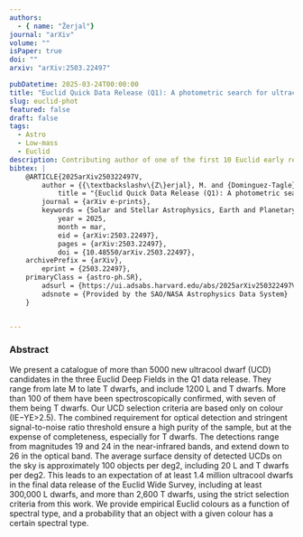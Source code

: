 ```yaml
---
authors:
  - { name: "Žerjal"}
journal: "arXiv"
volume: ""
isPaper: true
doi: ""
arxiv: "arXiv:2503.22497"

pubDatetime: 2025-03-24T00:00:00
title: "Euclid Quick Data Release (Q1): A photometric search for ultracool dwarfs in the Euclid Deep Fields"
slug: euclid-phot
featured: false
draft: false
tags:
  - Astro
  - Low-mass
  - Euclid
description: Contributing author of one of the first 10 Euclid early release observations journal articles, accepted in Astronomy & Astrophysics
bibtex: |
    @ARTICLE{2025arXiv250322497V,
        author = {{\textbackslashv\{Z\}erjal}, M. and {Dominguez-Tagle}, C. and {Sedighi}, N. and {Mart\textbackslash'in}, E.~L. and {Lodieu}, N. and {Goldman}, B. and {Reyl\textbackslash'e}, C. and {Smart}, R.~L. and {Mohandasan}, A. and {Zapatero Osorio}, M.~R. and {Barrado}, D. and {Mas Buitrago}, P. and {Vitas}, N. and {Cruz}, P. and {B\textbackslash'ejar}, V.~J.~S. and {Bouy}, H. and {Burgasser}, A. and {Mu\textbackslash\raisebox{-0.5ex}\textasciitildenoz Torres}, S. and {Phan-Bao}, N. and {Solano}, E. and {Tata}, R. and {Tsilia}, S. and {Zhang}, J. -Y. and {Aghanim}, N. and {Altieri}, B. and {Amara}, A. and {Andreon}, S. and {Auricchio}, N. and {Baccigalupi}, C. and {Baldi}, M. and {Balestra}, A. and {Bardelli}, S. and {Battaglia}, P. and {Biviano}, A. and {Bonchi}, A. and {Branchini}, E. and {Brescia}, M. and {Brinchmann}, J. and {Camera}, S. and {Ca\textbackslash\raisebox{-0.5ex}\textasciitildenas-Herrera}, G. and {Capobianco}, V. and {Carbone}, C. and {Carretero}, J. and {Casas}, S. and {Castellano}, M. and {Castignani}, G. and {Cavuoti}, S. and {Chambers}, K.~C. and {Cimatti}, A. and {Colodro-Conde}, C. and {Congedo}, G. and {Conselice}, C.~J. and {Conversi}, L. and {Copin}, Y. and {Courbin}, F. and {Courtois}, H.~M. and {Cropper}, M. and {Cuby}, J. -G. and {Da Silva}, A. and {Degaudenzi}, H. and {De Lucia}, G. and {Dolding}, C. and {Dole}, H. and {Douspis}, M. and {Dubath}, F. and {Dupac}, X. and {Dusini}, S. and {Escoffier}, S. and {Farina}, M. and {Faustini}, F. and {Ferriol}, S. and {Fotopoulou}, S. and {Frailis}, M. and {Franceschi}, E. and {Galeotta}, S. and {George}, K. and {Gillis}, B. and {Giocoli}, C. and {G\textbackslash'omez-Alvarez}, P. and {Gracia-Carpio}, J. and {Granett}, B.~R. and {Grazian}, A. and {Grupp}, F. and {Haugan}, S.~V.~H. and {Hoar}, J. and {Holmes}, W. and {Hormuth}, F. and {Hornstrup}, A. and {Jahnke}, K. and {Jhabvala}, M. and {Keih\textbackslash''anen}, E. and {Kermiche}, S. and {Kiessling}, A. and {Kubik}, B. and {Kuijken}, K. and {K\textbackslash''ummel}, M. and {Kunz}, M. and {Kurki-Suonio}, H. and {Le Boulc'h}, Q. and {Le Brun}, A.~M.~C. and {Ligori}, S. and {Lilje}, P.~B. and {Lindholm}, V. and {Lloro}, I. and {Mainetti}, G. and {Maino}, D. and {Maiorano}, E. and {Mansutti}, O. and {Marggraf}, O. and {Martinelli}, M. and {Martinet}, N. and {Marulli}, F. and {Massey}, R. and {Medinaceli}, E. and {Mei}, S. and {Mellier}, Y. and {Meneghetti}, M. and {Merlin}, E. and {Meylan}, G. and {Mora}, A. and {Moresco}, M. and {Moscardini}, L. and {Nakajima}, R. and {Neissner}, C. and {Niemi}, S. -M. and {Padilla}, C. and {Paltani}, S. and {Pasian}, F. and {Pedersen}, K. and {Percival}, W.~J. and {Pettorino}, V. and {Pires}, S. and {Polenta}, G. and {Poncet}, M. and {Popa}, L.~A. and {Pozzetti}, L. and {Raison}, F. and {Rebolo}, R. and {Renzi}, A. and {Rhodes}, J. and {Riccio}, G. and {Romelli}, E. and {Roncarelli}, M. and {Saglia}, R. and {Sakr}, Z. and {Sapone}, D. and {Sartoris}, B. and {Schewtschenko}, J.~A. and {Schirmer}, M. and {Schneider}, P. and {Secroun}, A. and {Seidel}, G. and {Seiffert}, M. and {Serrano}, S. and {Simon}, P. and {Sirignano}, C. and {Sirri}, G. and {Stanco}, L. and {Steinwagner}, J. and {Tallada-Cresp\textbackslash'i}, P. and {Taylor}, A.~N. and {Tereno}, I. and {Toft}, S. and {Toledo-Moreo}, R. and {Torradeflot}, F. and {Tsyganov}, A. and {Tutusaus}, I. and {Valenziano}, L. and {Valiviita}, J. and {Vassallo}, T. and {Verdoes Kleijn}, G. and {Veropalumbo}, A. and {Wang}, Y. and {Weller}, J. and {Zacchei}, A. and {Zamorani}, G. and {Zerbi}, F.~M. and {Zucca}, E. and {Mart\textbackslash'in-Fleitas}, J. and {Scottez}, V.},
            title = "{Euclid Quick Data Release (Q1): A photometric search for ultracool dwarfs in the Euclid Deep Fields}",
        journal = {arXiv e-prints},
        keywords = {Solar and Stellar Astrophysics, Earth and Planetary Astrophysics, Astrophysics of Galaxies, Instrumentation and Methods for Astrophysics},
            year = 2025,
            month = mar,
            eid = {arXiv:2503.22497},
            pages = {arXiv:2503.22497},
            doi = {10.48550/arXiv.2503.22497},
    archivePrefix = {arXiv},
        eprint = {2503.22497},
    primaryClass = {astro-ph.SR},
        adsurl = {https://ui.adsabs.harvard.edu/abs/2025arXiv250322497V},
        adsnote = {Provided by the SAO/NASA Astrophysics Data System}
    }


---
```


### Abstract

>>

We present a catalogue of more than 5000 new ultracool dwarf (UCD) candidates in the three Euclid Deep Fields in the Q1 data release. They range from late M to late T dwarfs, and include 1200 L and T dwarfs. More than 100 of them have been spectroscopically confirmed, with seven of them being T dwarfs. Our UCD selection criteria are based only on colour (IE−YE>2.5). The combined requirement for optical detection and stringent signal-to-noise ratio threshold ensure a high purity of the sample, but at the expense of completeness, especially for T dwarfs. The detections range from magnitudes 19 and 24 in the near-infrared bands, and extend down to 26 in the optical band. The average surface density of detected UCDs on the sky is approximately 100 objects per deg2, including 20 L and T dwarfs per  deg2. This leads to an expectation of at least 1.4 million ultracool dwarfs in the final data release of the Euclid Wide Survey, including at least 300,000 L dwarfs, and more than 2,600 T dwarfs, using the strict selection criteria from this work. We provide empirical Euclid colours as a function of spectral type, and a probability that an object with a given colour has a certain spectral type.